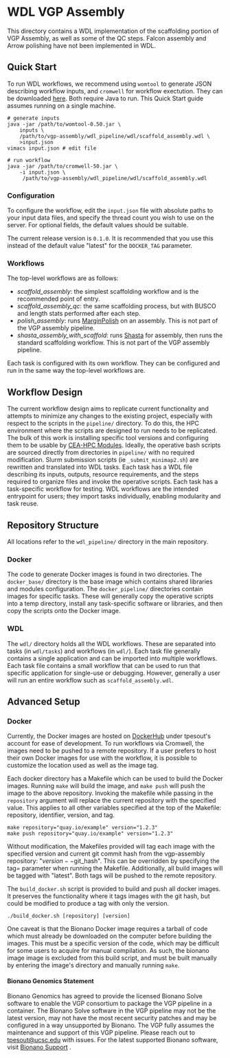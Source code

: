 # WDL VGP Assembly

This directory contains a WDL implementation of the scaffolding portion 
of VGP Assembly, as well as some of the QC steps.  Falcon assembly and 
Arrow polishing have not been implemented in WDL.

## Quick Start

To run WDL workflows, we recommend using `womtool`
to generate JSON describing workflow inputs, and 
`cromwell` for workflow exectution.  They can be downloaded
[here](https://github.com/broadinstitute/cromwell/releases).
Both require Java to run.  This Quick Start
guide assumes running on a single machine.

```
# generate inputs
java -jar /path/to/womtool-0.50.jar \
    inputs \
    /path/to/vgp-assembly/wdl_pipeline/wdl/scaffold_assembly.wdl \
    >input.json
vimacs input.json # edit file

# run workflow
java -jar /path/to/cromwell-50.jar \
    -i input.json \
     /path/to/vgp-assembly/wdl_pipeline/wdl/scaffold_assembly.wdl
```

### Configuration

To configure the workflow, edit the `input.json` file with absolute paths
to your input data files, and specify the thread count you wish to use
on the server.  For optional fields, the default values should be suitable.

The current release version is `0.1.0`.  It is recommended that you
use this instead of the default value "latest" for the `DOCKER_TAG`
parameter.

### Workflows

The top-level workflows are as follows:

* *scaffold_assembly*:  the simplest scaffolding workflow
and is the recommended point of entry.
* *scaffold_assembly_qc*:  the same scaffolding process, but with BUSCO 
and length stats performed after each step.
* *polish_assembly*: runs [MarginPolish](https://github.com/UCSC-nanopore-cgl/MarginPolish)
on an assembly.  This is not part of the VGP assembly pipeline.
* *shasta_assembly_with_scaffold*: runs [Shasta](https://github.com/chanzuckerberg/shasta)
for assembly, then runs the standard scaffolding workflow.  This is
not part of the VGP assembly pipeline.

Each task is configured with its own workflow.  They can be
configured and run in the same way the top-level workflows are.

## Workflow Design

The current workflow design aims to replicate current functionality and
attempts to minimize any changes to the 
existing project, especially with respect to the scripts in the 
`pipeline/` directory.  To do this, the HPC environment
where the scripts are designed to run needs to be replicated. 
The bulk of this work is
installing specific tool versions and configuring them to be usable by
[CEA-HPC Modules](https://github.com/cea-hpc/modules).  Ideally, 
the operative bash scripts are sourced directly from directories in 
`pipeline/` with no required modification.
Slurm submission scripts (ie `_submit_minimap2.sh`) are rewritten and translated into WDL tasks. 
Each task has a WDL file describing its inputs, outputs, resource 
requirements, and the steps required to organize files and invoke the 
operative scripts.  Each task has a task-specific workflow for testing. 
WDL workflows are the intended entrypoint for users; they import tasks 
individually, enabling modularity and task reuse.


## Repository Structure

All locations refer to the `wdl_pipeline/` directory in the main repository.

### Docker

The code to generate Docker images is found in two directories.
The `docker_base/` directory is the base image which contains shared 
libraries and modules configuration.  The `docker_pipeline/` directories
contain images for specific tasks.  These will generally copy the 
operative scripts into a temp directory, install any task-specific
software or libraries, and then copy the scripts onto the Docker image. 

### WDL

The `wdl/` directory holds all the WDL workflows.  These are separated 
into tasks (in `wdl/tasks`) and workflows (in `wdl/`).  Each task file
generally contains a single application and can be imported into multiple
workflows.  Each task file contains a small workflow that can be used
to run that specific application for single-use or debugging.  However,
generally a user will run an entire workflow such as `scaffold_assembly.wdl`.


## Advanced Setup

### Docker

Currently, the Docker images are hosted on 
[DockerHub](https://hub.docker.com/u/tpesout) under tpesout's account
for ease of development.  To run workflows via Cromwell, the images 
need to be pushed to a remote repository.  If a user prefers to host
their own Docker images for use with the workflow, it is possible to
customize the location used as well as the image tag.  

Each docker directory has a Makefile which can be used to build the 
Docker images.  Running `make` will build the image, and `make push`
will push the image to the above repository.  Invoking the makefile 
while passing in the `repository` argument will replace the current 
repository with the specified value.  This applies to all other variables 
specified at the top of the Makefile: repository, identifier, version, 
and tag.  

```
make repository="quay.io/example" version="1.2.3"
make push repository="quay.io/example" version="1.2.3"
```

Without modification, the Makefiles provided will tag each image with
the specified version and current git commit hash from the 
vgp-assembly repository: "$version--$git_hash".  This can be overridden
by specifying the tag= parameter when running the Makefile.
Additionally, all build images will be tagged with "latest". 
Both tags will be pushed to the remote repository.

The `build_docker.sh` script is provided to build and push all docker
images.  It preserves the functionality where it tags images with the
git hash, but could be modified to produce a tag with only the version.

```
./build_docker.sh [repository] [version]
```

One caveat is that the Bionano Docker image requires a tarball of code
which must already be downloaded on the computer before building the images. 
This must be a specific version of the code, which may be difficult for
some users to acquire for manual compilation.  As such, the bionano 
image image is excluded from this build script, and must be built manually
by entering the image's directory and manually running `make`.

#### Bionano Genomics Statement

Bionano Genomics has agreed to provide the licensed Bionano Solve software 
to enable the VGP consortium to package the VGP pipeline in a container. 
The Bionano Solve software in the VGP pipeline may not be the latest 
version, may not have the most recent security patches and may be 
configured in a way unsupported by Bionano. The VGP fully assumes the 
maintenance and support of this VGP pipeline. Please reach out to 
tpesout@ucsc.edu with issues. For the latest supported Bionano software, 
visit [Bionano Support](https://bionanogenomics.com/support/) .
